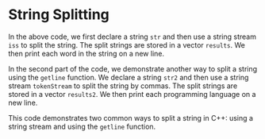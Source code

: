# String Splitting
In the above code, we first declare a string `str` and then use a string stream `iss` to split the string. The split strings are stored in a vector `results`. We then print each word in the string on a new line.

In the second part of the code, we demonstrate another way to split a string using the `getline` function. We declare a string `str2` and then use a string stream `tokenStream` to split the string by commas. The split strings are stored in a vector `results2`. We then print each programming language on a new line.

This code demonstrates two common ways to split a string in C++: using a string stream and using the `getline` function.